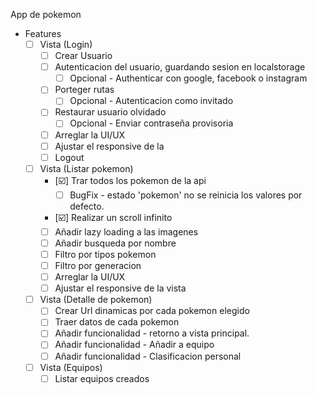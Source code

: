 App de pokemon

- Features
  - [ ] Vista (Login) 
    - [ ] Crear Usuario
    - [ ] Autenticacion del usuario, guardando sesion en localstorage
      - [ ] Opcional - Authenticar con google, facebook o instagram
    - [ ] Porteger rutas
      - [ ] Opcional - Autenticacion como invitado
    - [ ] Restaurar usuario olvidado
      - [ ] Opcional - Enviar contraseña provisoria
    - [ ] Arreglar la UI/UX
    - [ ] Ajustar el responsive de la 
    - [ ] Logout
  - [ ] Vista (Listar pokemon)
    - [☑️] Trar todos los pokemon de la api
      -[ ] BugFix - estado 'pokemon' no se reinicia los valores por defecto.
    - [☑️] Realizar un scroll infinito
    - [ ] Añadir lazy loading a las imagenes
    - [ ] Añadir busqueda por nombre
    - [ ] Filtro por tipos pokemon
    - [ ] Filtro por generacion
    - [ ] Arreglar la UI/UX
    - [ ] Ajustar el responsive de la vista
  - [ ] Vista (Detalle de pokemon)
    - [ ] Crear Url dinamicas por cada pokemon elegido
    - [ ] Traer datos de cada pokemon
    - [ ] Añadir funcionalidad - retorno a vista principal.
    - [ ] Añadir funcionalidad - Añadir a equipo
    - [ ] Añadir funcionalidad - Clasificacion personal
  - [ ] Vista (Equipos)
    - [ ] Listar equipos creados 
